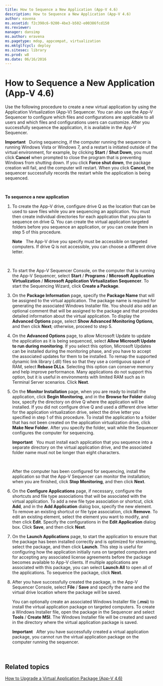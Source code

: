 ```yaml
---
title: How to Sequence a New Application (App-V 4.6)
description: How to Sequence a New Application (App-V 4.6)
author: eavena
ms.assetid: f2c398c6-9200-4be3-b502-e00386fcd150
ms.reviewer: 
manager: dansimp
ms.author: eravena
ms.pagetype: mdop, appcompat, virtualization
ms.mktglfcycl: deploy
ms.sitesec: library
ms.prod: w8
ms.date: 06/16/2016
---
```



# How to Sequence a New Application (App-V 4.6)


Use the following procedure to create a new virtual application by using the Application Virtualization (App-V) Sequencer. You can also use the App-V Sequencer to configure which files and configurations are applicable to all users and which files and configurations users can customize. After you successfully sequence the application, it is available in the App-V Sequencer.

**Important**  
During sequencing, if the computer running the sequencer is running Windows Vista or Windows 7, and a restart is initiated outside of the virtual environment, for example, by clicking **Start** / **Shut Down**, you must click **Cancel** when prompted to close the program that is preventing Windows from shutting down. If you click **Force shut down**, the package creation will fail, and the computer will restart. When you click **Cancel**, the sequencer successfully records the restart while the application is being sequenced.

 

**To sequence a new application**

1.  To create the App-V drive, configure drive Q as the location that can be used to save files while you are sequencing an application. You must then create individual directories for each application that you plan to sequence on drive Q. You can create the virtual application targeted folders before you sequence an application, or you can create them in step 5 of this procedure.

    **Note**  
    The App-V drive you specify must be accessible on targeted computers. If drive Q is not accessible, you can choose a different drive letter.

     

2.  To start the App-V Sequencer Console, on the computer that is running the App-V Sequencer, select **Start** / **Programs** / **Microsoft Application Virtualization** / **Microsoft Application Virtualization Sequencer**. To start the Sequencing Wizard, click **Create a Package**.

3.  On the **Package Information** page, specify the **Package Name** that will be assigned to the virtual application. The package name is required for generating the associated Windows Installer file. You should also add an optional comment that will be assigned to the package and that provides detailed information about the virtual application. To display the **Advanced Options** page, select **Show Advanced Monitoring Options**, and then click **Next**; otherwise, proceed to step 5.

4.  On the **Advanced Options** page, to allow Microsoft Update to update the application as it is being sequenced, select **Allow Microsoft Update to run during monitoring**. If you select this option, Microsoft Updates can be installed during the monitoring phase, and you have to accept the associated updates for them to be installed. To remap the supported dynamic link library (.dll) files so that they use a contiguous space of RAM, select **Rebase DLLs**. Selecting this option can conserve memory and help improve performance. Many applications do not support this option, but it is useful in environments with limited RAM such as in Terminal Server scenarios. Click **Next**.

5.  On the **Monitor Installation** page, when you are ready to install the application, click **Begin Monitoring**, and in the **Browse for Folder** dialog box, specify the directory on drive Q where the application will be installed. If you did not configure drive Q and used a different drive letter for the application virtualization drive, select the drive letter you specified in step 1 of this procedure. To install the application to a folder that has not been created on the application virtualization drive, click **Make New Folder**. After you specify the folder, wait while the Sequencer configures the computer for sequencing.

    **Important**  
    You must install each application that you sequence into a separate directory on the virtual application drive, and the associated folder name must not be longer than eight characters.

     

    After the computer has been configured for sequencing, install the application so that the App-V Sequencer can monitor the installation; when you are finished, click **Stop Monitoring**, and then click **Next**.

6.  On the **Configure Applications** page, if necessary, configure the shortcuts and file type associations that will be associated with the virtual application. To add a new file type association or shortcut, click **Add**, and in the **Add Application** dialog box, specify the new element. To remove an existing shortcut or file type association, click **Remove**. To edit an existing element, select the element you want to modify, and then click **Edit**. Specify the configurations in the **Edit Application** dialog box. Click **Save**, and then click **Next**.

7.  On the **Launch Applications** page, to start the application to ensure that the package has been installed correctly and is optimized for streaming, select the package, and then click **Launch**. This step is useful for configuring how the application initially runs on targeted computers and for accepting any associated license agreements before the package becomes available to App-V clients. If multiple applications are associated with this package, you can select **Launch All** to open all of the applications. To sequence the package, click **Next**.

8.  After you have successfully created the package, in the App-V Sequencer Console, select **File** / **Save** and specify the name and the virtual drive location where the package will be saved.

    You can optionally create an associated Windows Installer file (**.msi**) to install the virtual application package on targeted computers. To create a Windows Installer file, open the package in the Sequencer and select **Tools** / **Create MSI**. The Windows Installer file will be created and saved in the directory where the virtual application package is saved.

    **Important**  
    After you have successfully created a virtual application package, you cannot run the virtual application package on the computer running the sequencer.

     

## Related topics


[How to Upgrade a Virtual Application Package (App-V 4.6)](how-to-upgrade-a-virtual-application-package--app-v-46-.md)

 

 





